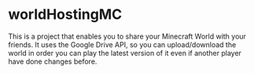 # worldHostingMC

This is a project that enables you to share your Minecraft World with your friends. It uses the Google Drive API, so you can upload/download the world in order you can play the latest version of it even if another player have done changes before.
